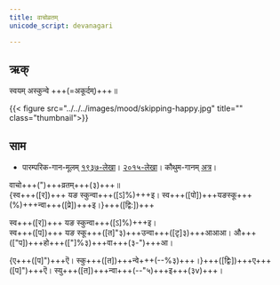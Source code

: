 ```yaml
---
title: वाचोव्रतम्  
unicode_script: devanagari  

---   
```


## ऋक्

स्वयम् अस्कुन्वे +++(=अकूर्दम्)+++॥

{{< figure src="../../../images/mood/skipping-happy.jpg" title="" class="thumbnail">}}

## साम

- पारम्परिक-गान-मूलम् [१९३७-लेखा](https://archive.org/stream/sAmaveda-jaiminIya-paravastu-paramparA-docs/sAmaveda-paravastu-1937#page/n9/mode/1up&sa=D&ust=1542425956418000)। [२०१५-लेखा](https://archive.org/stream/sAmaveda-jaiminIya-paravastu-paramparA-docs/VIVAAHA%20UPANAYANA%20SAAMAANI#page/n3/mode/1up&sa=D&ust=1542425956418000)। कौथुम-गानम् [अत्र](https://archive.org/details/SamaVedaSanhitaWithSayanabhashyaVolume2SatyavrataSamasrami1876bis_201804/page/n519&sa=D&ust=1542425956419000)।
<div class="audioEmbed"  caption="रामानुजार्यः 1974 " src="https://archive
.org/download/jaiminIya-sAma-gAna-paravastu-tradition-rAmAnuja/vAchovratam.mp3"></div>
<div class="audioEmbed"  caption="गोपालार्यः 2015  " src="https://archive
.org/download/jaiminIya-sAma-gAna-paravastu-tradition-gopAla-2015/vAchovratam.mp3"></div>
<div class="audioEmbed"  caption="गोपालपवनयोर् अनुवचनम् 2015 1x" src="https://archive
.org/download/jaiminIya-sAma-gAna-paravastu-tradition-anuvachanam-gopAla-pavana-2015/vAchovratam.mp3"></div>
<div class="audioEmbed"  caption="गोपालपवनयोर् अनुवचनम् 2015 1.5x" src="https://archive
.org/download/jaiminIya-sAma-gAna-paravastu-tradition-anuvachanam-gopAla-pavana-2015-150p-speed/vAchovratam.mp3"></div>

वाचो+++(")+++व्रतम्+++(३)+++॥  
{स्व+++([र])+++ यङ स्कुन्वा+++([ऽ]%)+++इ। स्व+++([पो])+++यङस्कू+++(%)+++न्वा+++([प्रे])+++इ।}+++([द्वि:])+++

स्व+++([र])+++ यङ स्कुन्वा+++([ऽ]%)+++इ।  
स्व+++([प])+++ यङ स्कू+++([त]"३)+++उन्वा+++([टृ]३)+++आआआ। औ+++(["प])+++हो+++(["]%३)+++वा+++(३-")+++आ।

{ए+++([प]")+++ऎ। स्कु+++([त])+++न्वे+++(--%३)+++।}+++([द्विः])+++ए+++([प]")+++ऎ। स्यु+++([त])+++न्वा+++(--"५)+++इ+++(३v)+++।